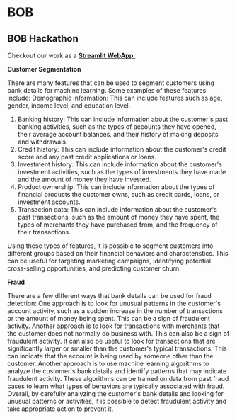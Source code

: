 # BOB
## BOB Hackathon

Checkout our work as a <a href="https://gaurav7888-bob-app-4dihn7.streamlit.app/">**Streamlit WebApp.**</a>

**Customer Segmentation**

There are many features that can be used to segment customers using bank details for machine learning. Some examples of these features include:
Demographic information: This can include features such as age, gender, income level, and education level.

1) Banking history: This can include information about the customer's past banking activities, such as the types of accounts they have opened, their average account balances, and their history of making deposits and withdrawals.
2) Credit history: This can include information about the customer's credit score and any past credit applications or loans.
3) Investment history: This can include information about the customer's investment activities, such as the types of investments they have made and the amount of money they have invested.
4) Product ownership: This can include information about the types of financial products the customer owns, such as credit cards, loans, or investment accounts.
5) Transaction data: This can include information about the customer's past transactions, such as the amount of money they have spent, the types of merchants they have purchased from, and the frequency of their transactions.

Using these types of features, it is possible to segment customers into different groups based on their financial behaviors and characteristics. This can be useful for targeting marketing campaigns, identifying potential cross-selling opportunities, and predicting customer churn.

**Fraud**

There are a few different ways that bank details can be used for fraud detection:
One approach is to look for unusual patterns in the customer's account activity, such as a sudden increase in the number of transactions or the amount of money being spent. This can be a sign of fraudulent activity.
Another approach is to look for transactions with merchants that the customer does not normally do business with. This can also be a sign of fraudulent activity.
It can also be useful to look for transactions that are significantly larger or smaller than the customer's typical transactions. This can indicate that the account is being used by someone other than the customer.
Another approach is to use machine learning algorithms to analyze the customer's bank details and identify patterns that may indicate fraudulent activity. These algorithms can be trained on data from past fraud cases to learn what types of behaviors are typically associated with fraud.
Overall, by carefully analyzing the customer's bank details and looking for unusual patterns or activities, it is possible to detect fraudulent activity and take appropriate action to prevent it.

